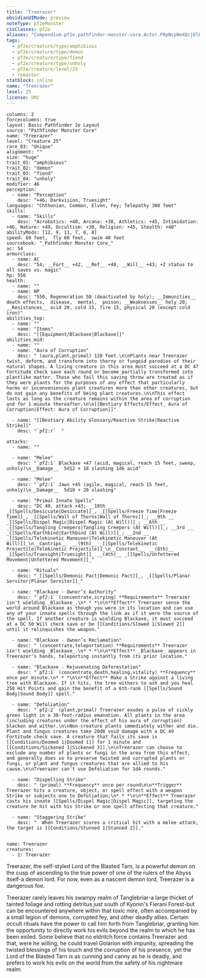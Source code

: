 ```yaml
---
title: "Treerazer"
obsidianUIMode: preview
noteType: pf2eMonster
cssClasses: pf2e
aliases: "Compendium.pf2e.pathfinder-monster-core.Actor.P8pNcpNeXQcj6lBB" 
tags:
  - pf2e/creature/type/amphibious
  - pf2e/creature/type/demon
  - pf2e/creature/type/fiend
  - pf2e/creature/type/unholy
  - pf2e/creature/level/25
  - remaster
statblock: inline
name: "Treerazer"
level: 25
license: ORC
---
```


```statblock
columns: 2
forcecolumns: true
layout: Basic Pathfinder 2e Layout
source: "Pathfinder Monster Core"
name: "Treerazer"
level: "Creature 25"
rare_03: "Unique"
alignment: ""
size: "huge"
trait_01: "amphibious"
trait_02: "demon"
trait_03: "fiend"
trait_04: "unholy"
modifier: 46
perception:
  - name: "Perception"
    desc: "+46; Darkvision, Truesight"
languages: "Chthonian, Common, Elven, Fey; Telepathy 300 feet"
skills:
  - name: "Skills"
    desc: "Acrobatics: +40, Arcana: +38, Athletics: +45, Intimidation: +46, Nature: +49, Occultism: +38, Religion: +45, Stealth: +40"
abilityMods: [12, 9, 11, 7, 8, 8]
speed: 60 feet,  fly 60 feet,  swim 40 feet
sourcebook: "_Pathfinder Monster Core_"
ac: 54
armorclass:
  - name: AC
    desc: "54; __Fort__ +42, __Ref__ +40, __Will__ +43; +2 status to all saves vs. magic"
hp: 550
health:
  - name: ""
  - name: HP
    desc: "550, Regeneration 50 (deactivated by holy); __Immunities__  death effects,  disease,  mental,  poison; __Weaknesses__ holy 20; __Resistances__ acid 20, cold 15, fire 15, physical 20 (except cold iron)"
abilities_top:
  - name: ""
  - name: "Items"
    desc: "[[Equipment/Blackaxe|Blackaxe]]"
abilities_mid:
  - name: ""
  - name: "Aura of Corruption"
    desc: " (aura,plant,primal) 120 feet.\n\nPlants near Treerazer twist, deform, and transform into thorny or fungoid parodies of their natural shapes. A living creature in this area must succeed at a DC 47 Fortitude check save each round or become partially transformed into plantlike matter. Those who fail this saving throw are treated as if they were plants for the purposes of any effect that particularly harms or inconveniences plant creatures more than other creatures, but do not gain any benefits of being plant creatures.\n\nThis effect lasts as long as the creature remains within the area of corruption and for 1 minute thereafter.\n\n[[Bestiary Effects/Effect_ Aura of Corruption|Effect: Aura of Corruption]]"

  - name: "[[Bestiary Ability Glossary/Reactive Strike|Reactive Strike]]"
    desc: "`pf2:r`  "

attacks:
  - name: ""

  - name: "Melee"
    desc: "`pf2:1` Blackaxe +47 (acid, magical, reach 15 feet, sweep, unholy)\n__Damage__  5d12 + 18 slashing 1d6 acid"

  - name: "Melee"
    desc: "`pf2:1` Jaws +45 (agile, magical, reach 15 feet, unholy)\n__Damage__  5d10 + 20 slashing"

  - name: "Primal Innate Spells"
    desc: "DC 49, attack +43; __10th __  _[[Spells/Desiccate|Desiccate]]_, _[[Spells/Freeze Time|Freeze Time]]_, _[[Spells/Wall of Thorns|Wall of Thorns]]_; __9th __  _[[Spells/Dispel Magic|Dispel Magic (At Will)]]_; __6th __  _[[Spells/Tangling Creepers|Tangling Creepers (At Will)]]_; __3rd __  _[[Spells/Earthbind|Earthbind (At Will)]]_; __2nd __  _[[Spells/Telekinetic Maneuver|Telekinetic Maneuver (At Will)]]_\n__Cantrips__  __(9th)__ _[[Spells/Telekinetic Projectile|Telekinetic Projectile]]_\n__Constant__  __(8th)__ _[[Spells/Truesight|Truesight]]_ __(4th)__ _[[Spells/Unfettered Movement|Unfettered Movement]]_"

  - name: "Rituals"
    desc: "_[[Spells/Demonic Pact|Demonic Pact]]_, _[[Spells/Planar Servitor|Planar Servitor]]_"

  - name: "Blackaxe - Owner’s Authority"
    desc: "`pf2:1` (concentrate,scrying) **Requirements** Treerazer isn't wielding _Blackaxe_.\n* * *\n\n**Effect** Treerazer sense the world around Blackaxe as though you were in its location and can use any of your innate spells through the link as if it were the source of the spell. If another creature is wielding Blackaxe, it must succeed at a DC 50 Will check save or be [[Conditions/Slowed 1|Slowed 2]] until it relinquishes the weapon."

  - name: "Blackaxe - Owner’s Reclamation"
    desc: " (concentrate,teleportation) **Requirements** Treerazer isn't wielding _Blackaxe_.\n* * *\n\n**Effect** _Blackaxe_ appears in Treerazer's hands, teleporting instantly from its prior location."

  - name: "Blackaxe - Rejuvenating Deforestation"
    desc: "`pf2:1` (concentrate,death,healing,vitality) **Frequency** once per minute.\n* * *\n\n**Effect** Make a Strike against a living tree with Blackaxe. If it hits, the tree withers to ash and you heal 250 Hit Points and gain the benefit of a 6th-rank [[Spells/Sound Body|Sound Body]] spell."

  - name: "Defoliation"
    desc: "`pf2:2` (plant,primal) Treerazer exudes a pulse of sickly green light in a 30-foot-radius emanation. All plants in the area (including creatures under the effect of his aura of corruption) blacken and wither.\n\nNon-creature plants immediately wither and die. Plant and fungus creatures take 20d8 void damage with a DC 49 Fortitude check save. A creature that fails its save is [[Conditions/Doomed 1|Doomed 1]] for 1 minute and [[Conditions/Sickened 1|Sickened 3]].\n\nTreerazer can choose to exclude any number of plants or fungi in the area from this effect, and generally does so to preserve twisted and corrupted plants or fungi, or plant and fungus creatures that are allied to his cause.\n\nTreerazer can't use Defoliation for 1d4 rounds."

  - name: "Dispelling Strike"
    desc: " (primal) **Frequency** once per round\n\n**Trigger** Treerazer hits a creature, object, or spell effect with a weapon Strike or subjects one to Defoliation;\n* * *\n\n**Effect** Treerazer casts his innate [[Spells/Dispel Magic|Dispel Magic]], targeting the creature he hit with his Strike or one spell affecting that creature."

  - name: "Staggering Strike"
    desc: "  When Treerazer scores a critical hit with a melee attack, the target is [[Conditions/Stunned 1|Stunned 2]]."
 
```

```encounter-table
name: Treerazer
creatures:
  - 1: Treerazer
```



Treerazer, the self-styled Lord of the Blasted Tarn, is a powerful demon on the cusp of ascending to the true power of one of the rulers of the Abyss itself-a demon lord. For now, even as a nascent demon lord, Treerazer is a dangerous foe.

Treerazer rarely leaves his swampy realm of Tanglebriar-a large thicket of tainted foliage and rotting detritus just south of Kyonin's Fierani Forest-but can be encountered anywhere within that toxic mire, often accompanied by a small legion of demons, corrupted fey, and other deadly allies. Certain occult rituals have the power to call him forth from Tanglebriar, granting him the opportunity to directly work his evils beyond the realm to which he has been exiled. Some believe that no eldritch force contains Treerazer and that, were he willing, he could travel Golarion with impunity, spreading the twisted blessings of his touch and the corruption of his presence, yet the Lord of the Blasted Tarn is as cunning and canny as he is deadly, and prefers to work his evils on the world from the safety of his nightmare realm.
